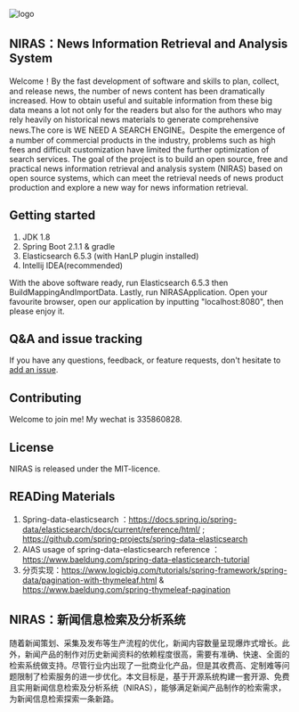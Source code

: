 ![logo](https://raw.githubusercontent.com/NikolaDai/NIRAS/master/logo.png)
## NIRAS：News Information Retrieval and Analysis System

Welcome！By the fast development of software and skills to plan, collect, and release news, the number of news content has been dramatically increased. How to obtain useful and suitable information from these big data means a lot not only for the readers but also for the authors who may rely heavily on historical news materials to generate comprehensive news.The core is WE NEED A SEARCH ENGINE。Despite the emergence of a number of commercial products in the industry, problems such as high fees and difficult customization have limited the further optimization of search services. The goal of the project is to build an open source, free and practical news information retrieval and analysis system (NIRAS) based on open source systems, which can meet the retrieval needs of news product production and explore a new way for news information retrieval.

## Getting started
1. JDK 1.8
2. Spring Boot 2.1.1 & gradle
3. Elasticsearch 6.5.3 (with HanLP plugin installed)
4. Intellij IDEA(recommended)

With the above software ready, run Elasticsearch 6.5.3 then BuildMappingAndImportData. Lastly, run NIRASApplication. Open your favourite browser, open our application by inputting "localhost:8080", then please enjoy it.

## Q&A and issue tracking

If you have any questions, feedback, or feature requests, don't hesitate to [add an issue][].

## Contributing

Welcome to join me! My wechat is 335860828.

## License

NIRAS is released under the MIT-licence.

## READing Materials
1. Spring-data-elasticsearch ：https://docs.spring.io/spring-data/elasticsearch/docs/current/reference/html/ ; https://github.com/spring-projects/spring-data-elasticsearch
2. AIAS usage of spring-data-elasticsearch reference ：https://www.baeldung.com/spring-data-elasticsearch-tutorial
3. 分页实现：https://www.logicbig.com/tutorials/spring-framework/spring-data/pagination-with-thymeleaf.html & https://www.baeldung.com/spring-thymeleaf-pagination



[project wiki]: https://github.com/spring-io/sagan/wiki
[add an issue]: https://github.com/NikolaDai/NIRAS/issues

## NIRAS：新闻信息检索及分析系统
随着新闻策划、采集及发布等生产流程的优化，新闻内容数量呈现爆炸式增长。此外，新闻产品的制作对历史新闻资料的依赖程度很高，需要有准确、快速、全面的检索系统做支持。尽管行业内出现了一批商业化产品，但是其收费高、定制难等问题限制了检索服务的进一步优化。本文目标是，基于开源系统构建一套开源、免费且实用新闻信息检索及分析系统（NIRAS），能够满足新闻产品制作的检索需求，为新闻信息检索探索一条新路。
